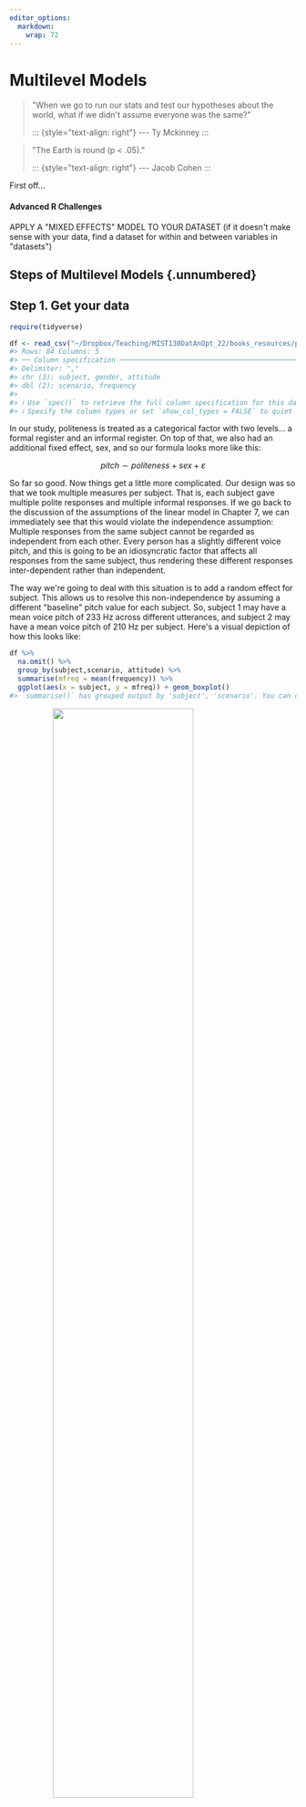 ```yaml
---
editor_options: 
  markdown: 
    wrap: 72
---
```




# Multilevel Models

> "When we go to run our stats and test our hypotheses about the world,
> what if we didn't assume everyone was the same?"
>
> ::: {style="text-align: right"}
> --- Ty Mckinney
> :::

> "The Earth is round (p \< .05)."
>
> ::: {style="text-align: right"}
> --- Jacob Cohen
> :::

First off...

<h4>Advanced R Challenges</h4>

APPLY A "MIXED EFFECTS" MODEL TO YOUR DATASET (if it doesn't make sense
with your data, find a dataset for within and between variables in
"datasets")

## Steps of Multilevel Models {.unnumbered}

## Step 1. Get your data


```r
require(tidyverse)

df <- read_csv("~/Dropbox/Teaching/MIST130DatAnOpt_22/books_resources/politeness_data.csv")
#> Rows: 84 Columns: 5
#> ── Column specification ────────────────────────────────────────────────────────
#> Delimiter: ","
#> chr (3): subject, gender, attitude
#> dbl (2): scenario, frequency
#> 
#> ℹ Use `spec()` to retrieve the full column specification for this data.
#> ℹ Specify the column types or set `show_col_types = FALSE` to quiet this message.
```

In our study, politeness is treated as a categorical factor with two
levels... a formal register and an informal register. On top of that, we
also had an additional fixed effect, sex, and so our formula looks more
like this:

$$ pitch \sim politeness + sex + ε $$

So far so good. Now things get a little more complicated. Our design was
so that we took multiple measures per subject. That is, each subject
gave multiple polite responses and multiple informal responses. If we go
back to the discussion of the assumptions of the linear model in Chapter
7, we can immediately see that this would violate the independence
assumption: Multiple responses from the same subject cannot be regarded
as independent from each other. Every person has a slightly different
voice pitch, and this is going to be an idiosyncratic factor that
affects all responses from the same subject, thus rendering these
different responses inter-dependent rather than independent.

The way we're going to deal with this situation is to add a random
effect for subject. This allows us to resolve this non-independence by
assuming a different "baseline" pitch value for each subject. So,
subject 1 may have a mean voice pitch of 233 Hz across different
utterances, and subject 2 may have a mean voice pitch of 210 Hz per
subject. Here's a visual depiction of how this looks like:


```r
df %>%
  na.omit() %>%
  group_by(subject,scenario, attitude) %>%
  summarise(mfreq = mean(frequency)) %>%
  ggplot(aes(x = subject, y = mfreq)) + geom_boxplot()
#> `summarise()` has grouped output by 'subject', 'scenario'. You can override using the `.groups` argument.
```

<img src="08_MultilevelModels_files/figure-html/interdependence-1.png" width="70%" style="display: block; margin: auto;" />

We can model these individual differences by assuming different random
intercepts for each subject. That is, each subject is assigned a
different intercept value, and the mixed model estimates these
intercepts for you.

Now you begin to see why the mixed model is called a "mixed" model. The
linear models that we considered so far have been "fixed-effects-only"
models that had one or more fixed effects and a general error term "ε".
With the linear model, we essentially divided the world into things that
we somehow understand or that are somehow systematic (the fixed effects,
or the explanatory variables); and things that we cannot control for or
that we don't understand (ε). But crucially, this latter part, the
unsystematic part of the model, did not have any interesting structure.
We simply had a general across-the-board error term. In the mixed model,
we add one or more random effects to our fixed effects. These random
effects essentially give structure to the error term "ε". In the case of
our model here, we add a random effect for "subject", and this
characterizes idiosyncratic variation that is due to individual
differences. The mixture of fixed and random effects is what makes the
mixed model a mixed model.

Our updated formula looks like this:

$$ pitch \sim politeness + sex + (1|subject) + ε $$

"(1\|subject)" looks a little enigmatic. I'm already using the R-typical
notation format here. What this is saying is "assume an intercept that's
different for each subject" ... and "1" stands for the intercept here.
You can think of this formula as telling your model that it should
expect that there's going to be multiple responses per subject, and
these responses will depend on each subject's baseline level. This
effectively resolves the non-independence that stems from having
multiple responses by the same subject.

Subjects also had to imagine asking a professor for a favor (polite
condition), or asking a peer for a favor (informal condition). An
example of a scenario was: item was an "excusing for coming too late"
scenario, which was similarly divided between polite and informal. In
total, there were 7 such different items.


```r
df %>%
  na.omit() %>%
  group_by(subject,scenario, attitude) %>%
  summarise(mfreq = mean(frequency)) %>%
  ggplot(aes(x = scenario, y = mfreq, group = scenario)) + geom_boxplot()
#> `summarise()` has grouped output by 'subject', 'scenario'. You can override using the `.groups` argument.




# Challenge 1 -------------------------------------------------------------
 
# What happens if we leave out the "group" argument to aes()?
# Why?


# How do we account for variation in scenario?
```

<img src="08_MultilevelModels_files/figure-html/unnamed-chunk-2-1.png" width="70%" style="display: block; margin: auto;" />

We do this by adding an additional random effect:

$$ pitch \sim politeness + sex + (1|subject) + (1|item) + ε $$

### Mixed models in R

#### Step 2.

For a start, we need to install the R package lme4 (Bates, Maechler &
Bolker, 2012). open R and type in:


```r
# install.packages("lme4")
```

After installation, load the lme4 package into R with the following
command:


```r
library(lme4)
#> Loading required package: Matrix
#> 
#> Attaching package: 'Matrix'
#> The following objects are masked from 'package:tidyr':
#> 
#>     expand, pack, unpack
```

Now, you have the function <code>lmer()</code> available to you, which
is the mixed model equivalent of the function <code>lm()</code> in
tutorial 1. This function is going to construct mixed models for us.


```r
politeness.model = lmer(frequency ~ attitude +
                          (1|subject) + (1|scenario), data=df)


summary(politeness.model)
#> Linear mixed model fit by REML ['lmerMod']
#> Formula: frequency ~ attitude + (1 | subject) + (1 | scenario)
#>    Data: df
#> 
#> REML criterion at convergence: 794
#> 
#> Scaled residuals: 
#>    Min     1Q Median     3Q    Max 
#> -2.201 -0.582 -0.064  0.563  3.439 
#> 
#> Random effects:
#>  Groups   Name        Variance Std.Dev.
#>  scenario (Intercept)  219     14.8    
#>  subject  (Intercept) 4015     63.4    
#>  Residual              646     25.4    
#> Number of obs: 83, groups:  scenario, 7; subject, 6
#> 
#> Fixed effects:
#>             Estimate Std. Error t value
#> (Intercept)   202.59      26.75    7.57
#> attitudepol   -19.69       5.58   -3.53
#> 
#> Correlation of Fixed Effects:
#>             (Intr)
#> attitudepol -0.103

coef(politeness.model)
#> $scenario
#>   (Intercept) attitudepol
#> 1         189       -19.7
#> 2         209       -19.7
#> 3         214       -19.7
#> 4         223       -19.7
#> 5         201       -19.7
#> 6         190       -19.7
#> 7         192       -19.7
#> 
#> $subject
#>    (Intercept) attitudepol
#> F1         241       -19.7
#> F2         267       -19.7
#> F3         260       -19.7
#> M3         179       -19.7
#> M4         155       -19.7
#> M7         113       -19.7
#> 
#> attr(,"class")
#> [1] "coef.mer"
```

Let's focus on the output for the random effects first:


```r
# Random effects:
#   Groups   Name       Variance Std.Dev.
# scenario (Intercept)  219     14.80   
# subject  (Intercept) 4015     63.36   
# Residual              646     25.42   
# Number of obs: 83, groups:  scenario, 7; subject, 6
```

Have a look at the column standard deviation. This is a measure of how
much variability in the dependent measure there is due to scenarios and
subjects (our two random effects). You can see that scenario ("item")
has much less variability than subject. Based on our boxplots from
above, where we saw more idiosyncratic differences between subjects than
between items, this is to be expected. Then, you see "Residual" which
stands for the variability that's not due to either scenario or subject.
This is our "ε" again, the "random" deviations from the predicted values
that are not due to subjects and items. Here, this reflects the fact
that each and every utterance has some factors that affect pitch that
are outside of the purview of our experiment.

The fixed effects output mirrors the coefficient table that we
considered in tutorial 1 when we talked about the results of our linear
model analysis.


```r
# Fixed effects:
#              Estimate  Std. Error t value
# (Intercept)  202.588     26.754   7.572
# attitudepol  -19.695      5.585  -3.527
```

The coefficient "attitudepol" is the slope for the categorical effect of
politeness. Minus 19.695 means that to go from "informal" to "polite",
you have to go down-19.695 Hz. In other words: pitch is lower in polite
speech than in informal speech,by about 20 Hz. Then, there's a standard
error associated with this slope, and a tvalue, which is simply the
estimate (20 Hz) divided by the standard error (check this by performing
the calculation by hand).


```r
# Challenge 2 -------------------------------------------------------------

# this intercept is especially weird. 
# It’s 202.588 Hz … where does that value come
# from?



politeness.model = lmer(frequency ~ attitude *
                          gender + (1|subject) +
                          (1|scenario), data=df)

summary(politeness.model)
#> Linear mixed model fit by REML ['lmerMod']
#> Formula: frequency ~ attitude * gender + (1 | subject) + (1 | scenario)
#>    Data: df
#> 
#> REML criterion at convergence: 767
#> 
#> Scaled residuals: 
#>    Min     1Q Median     3Q    Max 
#> -2.119 -0.560 -0.077  0.511  3.335 
#> 
#> Random effects:
#>  Groups   Name        Variance Std.Dev.
#>  scenario (Intercept) 218      14.8    
#>  subject  (Intercept) 617      24.8    
#>  Residual             637      25.2    
#> Number of obs: 83, groups:  scenario, 7; subject, 6
#> 
#> Fixed effects:
#>                     Estimate Std. Error t value
#> (Intercept)           260.69      16.35   15.95
#> attitudepol           -27.40       7.79   -3.52
#> genderM              -116.20      21.73   -5.35
#> attitudepol:genderM    15.57      11.10    1.40
#> 
#> Correlation of Fixed Effects:
#>             (Intr) atttdp gendrM
#> attitudepol -0.238              
#> genderM     -0.665  0.179       
#> atttdpl:gnM  0.167 -0.702 -0.252
```

Note that compared to our earlier model without the fixed effect gender,
the variation that's associated with the random effect "subject" dropped
considerably. This is because the variation that's due to gender was
confounded with the variation that's due to subject. The model didn't
know about males and females, and so its predictions were relatively
more off, creating relatively larger residuals. Now that we have added
the effect of gender, we have shifted a considerable amount of the
variance that was previously in the random effects component
(differences between male and female individuals) to the fixed effects
component.


```r
# Random effects:
#   Groups   Name        Variance Std.Dev.
# scenario (Intercept) 219.5    14.81   
# subject  (Intercept) 615.6    24.81   
# Residual             645.9    25.41   
# Number of obs: 83, groups:  scenario, 7; subject, 6

```

We see that males and females differ by about 109 Hz. And the intercept
is now much higher (256.846 Hz), as it now represents the female
category (for the informal condition). The coefficient for the effect of
attitude didn't change much.


```r

# Fixed effects:
#              Estimate Std. Error t value
# (Intercept)  256.846     16.116  15.938
# attitudepol  -19.721      5.584  -3.532
# genderM     -108.516     21.013  -5.164

# Significance

politeness.null = lmer(frequency ~ gender +
                         (1|subject) + (1|scenario), data=df,
                       REML=FALSE)

politeness.model = lmer(frequency ~ attitude +
                          gender + (1|subject) + (1|scenario),
                        data=df, REML=FALSE)

anova(politeness.null,politeness.model)
#> Data: df
#> Models:
#> politeness.null: frequency ~ gender + (1 | subject) + (1 | scenario)
#> politeness.model: frequency ~ attitude + gender + (1 | subject) + (1 | scenario)
#>                  npar AIC BIC logLik deviance Chisq Df Pr(>Chisq)    
#> politeness.null     5 817 829   -403      807                        
#> politeness.model    6 807 822   -398      795  11.6  1    0.00065 ***
#> ---
#> Signif. codes:  0 '***' 0.001 '**' 0.01 '*' 0.05 '.' 0.1 ' ' 1

coef(politeness.model)
#> $scenario
#>   (Intercept) attitudepol genderM
#> 1         243       -19.7    -109
#> 2         263       -19.7    -109
#> 3         268       -19.7    -109
#> 4         277       -19.7    -109
#> 5         255       -19.7    -109
#> 6         245       -19.7    -109
#> 7         246       -19.7    -109
#> 
#> $subject
#>    (Intercept) attitudepol genderM
#> F1         243       -19.7    -109
#> F2         267       -19.7    -109
#> F3         260       -19.7    -109
#> M3         284       -19.7    -109
#> M4         262       -19.7    -109
#> M7         224       -19.7    -109
#> 
#> attr(,"class")
#> [1] "coef.mer"


politeness.model = lmer(frequency ~ attitude +
                          gender + (1+attitude|subject) +
                          (1+attitude|scenario),
                        data=df,
                        REML=FALSE)
#> boundary (singular) fit: see ?isSingular



politeness.null = lmer(frequency ~ gender +
                         (1+attitude|subject) + (1+attitude|scenario),
                       data=df, REML=FALSE)
#> boundary (singular) fit: see ?isSingular

anova(politeness.null,politeness.model)
#> Data: df
#> Models:
#> politeness.null: frequency ~ gender + (1 + attitude | subject) + (1 + attitude | scenario)
#> politeness.model: frequency ~ attitude + gender + (1 + attitude | subject) + (1 + attitude | scenario)
#>                  npar AIC BIC logLik deviance Chisq Df Pr(>Chisq)   
#> politeness.null     9 820 841   -401      802                       
#> politeness.model   10 815 839   -397      795  6.71  1     0.0096 **
#> ---
#> Signif. codes:  0 '***' 0.001 '**' 0.01 '*' 0.05 '.' 0.1 ' ' 1

politeness.model=lmer(frequency~attitude+gender+(1+attitude|scenario), data = df, REML = F)
#> boundary (singular) fit: see ?isSingular
```

**Challenge 3**

Attempt to apply the mixed model to your own dataset. How many
predictors do you have? Is it appropriate? Why or why not.

**Challenge 4**

What is the intercept of your mixed model? What does it mean for your
data?

**Challenge 5**

Which predictor variables predict your dependent variable? How did you
determine that?

## Solutions

### Challenge 1

What happens if we leave out the "group" argument to aes()?

ggplot() only plots one boxplot.

Why?

The x = scenario only plots x on the x-axis, but geom_boxplot() needs
the additional group argument to plot the scenarios individually.
Otherwise, it groups all of them and plots them together.

How do we account for variation in scenario?

If we have random variation by item, then we need allow each item to
have a random intercept.

### Challenge 2

If you look back at the boxplot that we constructed earlier, you can see
that the value 202.588 Hz seems to fall halfway between males and
females (in the informal condition) -- and this is indeed what this
intercept represents. It's the average of our data for the informal
condition.

### Challenge 3

Attempt to apply the mixed model to your own dataset. How many
predictors do you have? Is it appropriate? Why or why not.

If your dataset has a repeated measures within a person, it is
appropriate. If you do not

### Challenge 4

What is the intercept of your mixed model? What does it mean for your
data?

You should determine if your intercept is meaningful based on your
predictors

### Challenge 5

Which predictor variables predict your dependent variable? How did you
determine that?

Look at the significance tests, such as a p-value.



